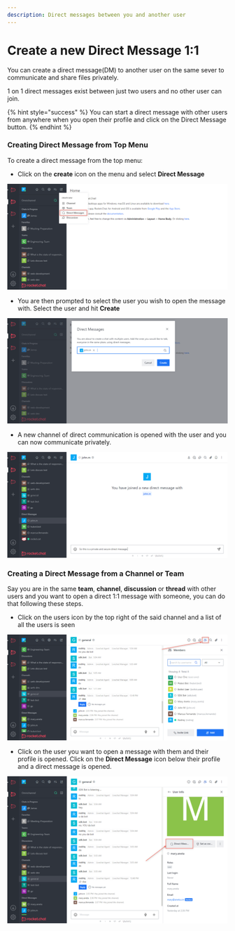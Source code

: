 ```yaml
---
description: Direct messages between you and another user
---
```


# Create a new Direct Message 1:1

You can create a direct message(DM) to another user on the same sever to communicate and share files privately.

1 on 1 direct messages exist between just two users and no other user can join.

{% hint style="success" %}
You can start a direct message with other users from anywhere when you open their profile and click on the Direct Message button.
{% endhint %}

### Creating Direct Message from Top Menu

To create a direct message from the top menu:

* Click on the **create** icon on the menu and select **Direct Message**

![](<../../../../.gitbook/assets/image (663) (1) (1) (1) (1) (1).png>)

* You are then prompted to select the user you wish to open the message with. Select the user and hit **Create**

![](<../../../../.gitbook/assets/image (633).png>)

* A new channel of direct communication is opened with the user and you can now communicate privately.

![](<../../../../.gitbook/assets/image (654) (2).png>)

### Creating a Direct Message from a Channel or Team

Say you are in the same **team**, **channel**, **discussion** or **thread** with other users and you want to open a direct 1:1 message with someone, you can do that following these steps.

* Click on the users icon by the top right of the said channel and a list of all the users is seen

![](<../../../../.gitbook/assets/image (685) (1) (1).png>)

* Click on the user you want to open a message with them and their profile is opened. Click on the **Direct Message** icon below their profile and a direct message is opened.

![](<../../../../.gitbook/assets/image (658) (1) (1) (1) (1).png>)
